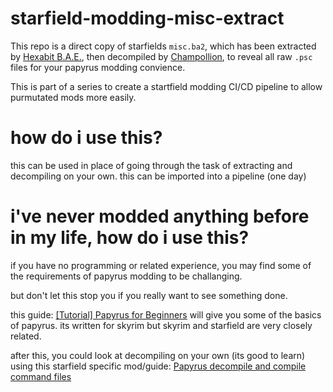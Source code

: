 # starfield-modding-misc-extract
This repo is a direct copy of starfields `misc.ba2`, which has been extracted by [Hexabit B.A.E.](https://www.nexusmods.com/starfield/mods/165), then decompiled by [Champollion](https://github.com/Orvid/Champollion), to reveal all raw `.psc` files for your papyrus modding convience. 

This is part of a series to create a startfield modding CI/CD pipeline to allow purmutated mods more easily.

# how do i use this?
this can be used in place of going through the task of extracting and decompiling on your own. this can be imported into a pipeline (one day)

# i've never modded anything before in my life, how do i use this?
if you have no programming or related experience, you may find some of the requirements of papyrus modding to be challanging.

but don't let this stop you if you really want to see something done. 

this guide: [[Tutorial] Papyrus for Beginners](http://www.cipscis.com/skyrim/tutorials/beginners.aspx) will give you some of the basics of papyrus. its written for skyrim but skyrim and starfield are very closely related.

after this, you could look at decompiling on your own (its good to learn) using this starfield specific mod/guide: [Papyrus decompile and compile command files](https://www.nexusmods.com/starfield/mods/3921)
